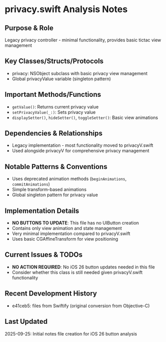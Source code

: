# privacy.swift Analysis Notes

## Purpose & Role
Legacy privacy controller - minimal functionality, provides basic tictac view management

## Key Classes/Structs/Protocols
- privacy: NSObject subclass with basic privacy view management
- Global privacyValue variable (singleton pattern)

## Important Methods/Functions
- `getValue()`: Returns current privacy value
- `setPrivacyValue(_:)`: Sets privacy value
- `displaySetter()`, `hideSetter()`, `toggleSetter()`: Basic view animations

## Dependencies & Relationships
- Legacy implementation - most functionality moved to privacyV.swift
- Used alongside privacyV for comprehensive privacy management

## Notable Patterns & Conventions
- Uses deprecated animation methods (`beginAnimations`, `commitAnimations`)
- Simple transform-based animations
- Global singleton pattern for privacy value

## Implementation Details
- **NO BUTTONS TO UPDATE**: This file has no UIButton creation
- Contains only view animation and state management
- Very minimal implementation compared to privacyV.swift
- Uses basic CGAffineTransform for view positioning

## Current Issues & TODOs
- **NO ACTION REQUIRED**: No iOS 26 button updates needed in this file
- Consider whether this class is still needed given privacyV.swift functionality

## Recent Development History
- e41ceb5: files from Swiftify (original conversion from Objective-C)

## Last Updated
2025-09-25: Initial notes file creation for iOS 26 button analysis